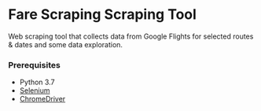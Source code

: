 # Fare Scraping Scraping Tool

Web scraping tool that collects data from Google Flights for selected routes & dates and some data exploration.

### Prerequisites

* Python 3.7
* [Selenium](https://selenium-python.readthedocs.io/)
* [ChromeDriver](https://chromedriver.chromium.org/downloads)
